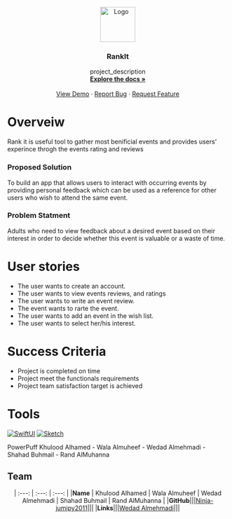 <!-- PROJECT LOGO -->
<br />
<div align="center">
  <a href="https://github.com/github_username/repo_name">
    <img src="images/logo.png" alt="Logo" width="80" height="80">
  </a>

<h3 align="center">RankIt</h3>

  <p align="center">
    project_description
    <br />
    <a href="https://github.com/github_username/repo_name"><strong>Explore the docs »</strong></a>
    <br />
    <br />
    <a href="https://github.com/github_username/repo_name">View Demo</a>
    ·
    <a href="https://github.com/github_username/repo_name/issues">Report Bug</a>
    ·
    <a href="https://github.com/github_username/repo_name/issues">Request Feature</a>
  </p>
</div>

# Overveiw
Rank it is useful tool to gather most benificial events and provides users’ experince throgh the events rating and reviews 
### Proposed Solution
To build an app that allows users to interact with occurring events by providing personal 
feedback which can be used as a reference for other users who wish to attend the same 
event.
### Problem Statment
Adults who need to view feedback about a desired event based on their interest in 
order to decide whether this event is valuable or a waste of time.
# User stories
- The user wants to create an account.
- The user wants to view events reviews, and ratings 
- The user wants to write an event review.
- The event wants to rarte the event.
- The user wants to add an event in the wish list.
- The user wants to select her/his interest.
# Success Criteria
- Project is completed on time
- Project meet the functionals requirements
- Project team satisfaction target is achieved
# Tools
[![SwiftUI][SwiftUI-img]][SwiftUI-url]   [![Sketch][Sketch-img]][Sketch-url]

PowerPuff
Khulood Alhamed - Wala Almuheef - Wedad Almehmadi - Shahad Buhmail - Rand AlMuhanna

## Team
<center>

| :---: | :---: | :---: |
|**Name** | Khulood Alhamed | Wala Almuheef | Wedad Almehmadi | Shahad Buhmail | Rand AlMuhanna |
|**GitHub**|||<a href="">Ninja-jumipy2011</a>|||
|**Links**|||<a href="https://www.linkedin.com/in/wedad-almehmadi-701476200/">Wedad Almehmadi</a>|||

</center>

<!-- MARKDOWN LINKS & IMAGES -->
<!-- https://www.markdownguide.org/basic-syntax/#reference-style-links -->
[SwiftUI-img]: https://img.shields.io/badge/-SwiftUI-blue
[SwiftUI-url]: https://developer.apple.com/xcode/swiftui/
[Sketch-img]: https://img.shields.io/badge/-Sketch-yellow
[Sketch-url]: https://www.sketch.com
